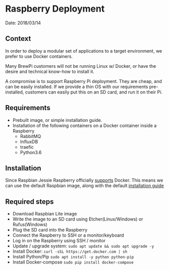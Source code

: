 # Raspberry Deployment

Date: 2018/03/14

## Context

In order to deploy a modular set of applications to a target environment, we prefer to use Docker containers.

Many BrewPi customers will not be running Linux w/ Docker, or have the desire and technical know-how to install it.

A compromise is to support Raspberry Pi deployment. They are cheap, and can be easily installed.
If we provide a thin OS with our requirements pre-installed, customers can easily put this on an SD card, and run it on their Pi.

## Requirements

* Prebuilt image, or simple installation guide.
* Installation of the following containers on a Docker container inside a Raspberry
    * RabbitMQ
    * InfluxDB
    * traefic
    * Python3.6


## Installation

Since Raspbian Jessie Raspberry officially [supports][1] Docker.
This means we can use the default Raspbian image, along with the default [installation guide][2]

## Required steps

* Download Raspbian Lite image
* Write the image to an SD card using Etcher(Linux/Windows) or Rufus(Windows)
* Plug the SD card into the Raspberry
* Connect the Raspberry to SSH or a monitor/keyboard
* Log in on the Raspberry using SSH / monitor
* Update / upgrade system: `sudo apt update && sudo apt upgrade -y`
* Install Docker: `curl -sSL https://get.docker.com | sh`
* Install Python/Pip `sudo apt install -y python python-pip`
* Install Docker-compose `sudo pip install docker-compose`


[1]: https://www.raspberrypi.org/blog/docker-comes-to-raspberry-pi/
[2]: https://www.raspberrypi.org/documentation/installation/installing-images/README.md

